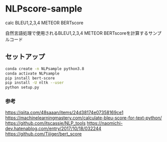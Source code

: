 # NLPscore-sample
calc BLEU1,2,3,4  METEOR  BERTscore

自然言語処理で使用されるBLEU1,2,3,4 METEOR BERTscoreを計算するサンプルコード

## セットアップ
```bash
conda create -n NLPsample python3.8
conda activate NLPsample
pip install bert-score
pip install -U nltk --user
python setup.py
```

### 参考
https://qiita.com/48saaan/items/24d38174e07358169ce1
https://machinelearningmastery.com/calculate-bleu-score-for-text-python/
https://github.com/itscassie/NLP_tools
https://naomichi-dev.hatenablog.com/entry/2017/10/18/032244
https://github.com/Tiiiger/bert_score

